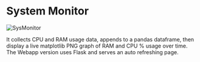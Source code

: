 # System Monitor

![SysMonitor](https://user-images.githubusercontent.com/87174876/131507019-e7b9619d-d19c-4853-9d95-85e9da55a16c.png)

It collects CPU and RAM usage data, appends to a pandas dataframe, then display a live matplotlib PNG graph of RAM and CPU % usage over time.
The Webapp version uses Flask and serves an auto refreshing page.
